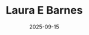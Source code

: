 ---
title: "Laura E Barnes"
collection: teaching
date: 2025-09-15
venue: "University of Virginia, School of Engineering"
type: "Professor"
homepage: "https://engineering.virginia.edu/faculty/laura-barnes"
---